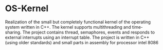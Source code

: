 # OS-Kernel

Realization of the small but completely functional kernel of the operating system written in C++. The kernel supports multithreading and time-sharing. 
 The project contains thread, semaphores, events and responds to external interrupts using an interrupt table. 
 The project is written in C++ (using older standards) and small parts in assembly for processor intel 8086
